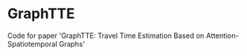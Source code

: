 # GraphTTE
Code for paper 'GraphTTE: Travel Time Estimation Based on Attention-Spatiotemporal Graphs'
